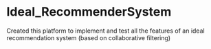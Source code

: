 # Ideal_RecommenderSystem

Created this platform to implement and test all the features of an ideal recommendation system (based on collaborative filtering)
